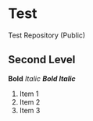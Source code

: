 Test
====

Test Repository (Public)

## Second Level ##

**Bold** *Italic* ***Bold Italic***

1. Item 1
2. Item 2
3. Item 3

